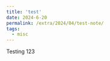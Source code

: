 ```yaml
---
title: 'test'
date: 2024-6-20
permalink: /extra/2024/04/test-note/
tags:
  - misc
---
```


Testing 123

